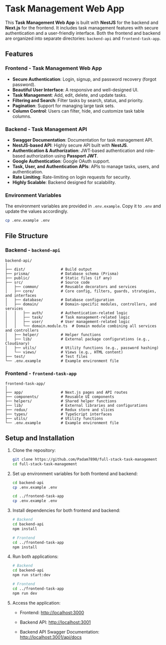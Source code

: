# Task Management Web App

This **Task Management Web App** is built with **NestJS** for the backend and **Next.js** for the frontend. It includes task management features with secure authentication and a user-friendly interface. Both the frontend and backend are organized into separate directories: `backend-api` and `frontend-task-app`.

## Features

### Frontend - Task Management Web App

- **Secure Authentication**: Login, signup, and password recovery (forgot password).
- **Beautiful User Interface**: A responsive and well-designed UI.
- **Task Management**: Add, edit, delete, and update tasks.
- **Filtering and Search**: Filter tasks by search, status, and priority.
- **Pagination**: Support for managing large task sets.
- **Column Control**: Users can filter, hide, and customize task table columns.

### Backend - Task Management API
- **Swagger Documentation**: Documentation for task management API.
- **NestJS-based API**: Highly secure API built with **NestJS**.
- **Authentication & Authorization**: JWT-based authentication and role-based authorization using **Passport JWT**.
- **Google Authentication**: Google OAuth support.
- **Task, User, and Authentication APIs**: APIs to manage tasks, users, and authentication.
- **Rate Limiting**: Rate-limiting on login requests for security.
- **Highly Scalable**: Backend designed for scalability.

### Environment Variables

The environment variables are provided in `.env.example`. Copy it to `.env` and update the values accordingly.

```bash
cp .env.example .env
```

## File Structure

### Backend - `backend-api`

```
backend-api/
│
├── dist/                # Build output
├── prisma/              # Database schema (Prisma)
├── public/              # Static files (if any)
├── src/                 # Source code
│   ├── common/          # Reusable decorators and services
│   ├── core/            # Core config, filters, guards, strategies, and interfaces
│   ├── database/        # Database configuration
│   ├── domain/          # Domain-specific modules, controllers, and services
│   │   ├── auth/        # Authentication-related logic
│   │   ├── task/        # Task management-related logic
│   │   ├── user/        # User management-related logic
│   │   └── domain.module.ts  # Domain module combining all services and controllers
│   ├── helper/          # Helper functions
│   ├── lib/             # External package configurations (e.g., Cloudinary)
│   ├── utils/           # Utility functions (e.g., password hashing)
│   └── views/           # Views (e.g., HTML content)
├── test/                # Test files
└── .env.example         # Example environment file
```

### Frontend - `frontend-task-app`

```
frontend-task-app/
│
├── app/                 # Next.js pages and API routes
├── components/          # Reusable UI components
├── helpers/             # Shared helper functions
├── lib/                 # External libraries and configurations
├── redux/               # Redux store and slices
├── types/               # TypeScript interfaces
├── utils/               # Utility functions
└── .env.example         # Example environment file
```

## Setup and Installation

1. Clone the repository:

   ```bash
   git clone https://github.com/Padam7890/full-stack-task-management
   cd full-stack-task-management
   ```

2. Set up environment variables for both frontend and backend:

   ```bash
   cd backend-api
   cp .env.example .env

   cd ../frontend-task-app
   cp .env.example .env
   ```

3. Install dependencies for both frontend and backend:

   ```bash
   # Backend
   cd backend-api
   npm install

   # Frontend
   cd ../frontend-task-app
   npm install
   ```

4. Run both applications:

   ```bash
   # Backend
   cd backend-api
   npm run start:dev

   # Frontend
   cd ../frontend-task-app
   npm run dev
   ```

5. Access the application:

   - Frontend: [http://localhost:3000](http://localhost:3000)

   - Backend API: [http://localhost:3001](http://localhost:3001)

    - Backend API Swagger Documentation: [http://localhost:3001/api/docs](http://localhost:3001/api/docs)


